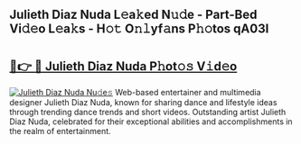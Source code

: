 ## Julieth Diaz Nuda L𝚎a𝚔ed N𝚞𝚍e - Part-Bed Vi𝚍𝚎o L𝚎a𝚔s - H𝚘𝚝 O𝚗𝚕yf𝚊ns P𝚑𝚘tos qA03I

# <h2><a href="http://kfd36b.oniu.top/?m=Julieth+Diaz+Nuda">🔗👉 🔴 Julieth Diaz Nuda P𝚑ot𝚘𝚜 V𝚒d𝚎o</a></h2>

[![Julieth Diaz Nuda Nu𝚍e𝚜](https://i.imgur.com/0qMVB7G.gif)](http://kfd36b.oniu.top/?m=Julieth+Diaz+Nuda)
Web-based entertainer and multimedia designer Julieth Diaz Nuda, known for sharing dance and lifestyle ideas through trending dance trends and short videos. Outstanding artist Julieth Diaz Nuda, celebrated for their exceptional abilities and accomplishments in the realm of entertainment.  
